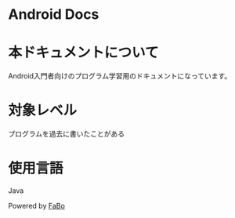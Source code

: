 Android Docs 
=======

# 本ドキュメントについて

Android入門者向けのプログラム学習用のドキュメントになっています。

# 対象レベル

プログラムを過去に書いたことがある

# 使用言語

Java

Powered by [FaBo](http://www.fabo.io)